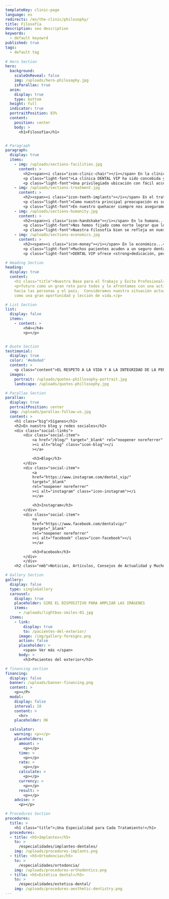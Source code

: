 ```yaml
---
templateKey: clinic-page
language: es
redirects: /en/the-clinic/philosophy/
title: Filosofía
description: seo description
keywords:
  - default keyowrd
published: true
tags:
  - default tag
  
# Hero Section 
hero:
  background:
    scaleOnReveal: false
    img: /uploads/hero-philosophy.jpg
    isParallax: true
  anim:
    display: true
    type: bottom
  height: full
  indicator: true
  portraitPosition: 83%
  content:
    position: center
    body: >
      <h1>Filosofía</h1>


# Paragraph
paragraph:
  display: true
  items:
    - img: /uploads/sections-facilities.jpg
      content: >
        <h2><span><i class="icon-clinic-chair"></i></span> En la clínica...</h2>
        <p class="light-font">La clínica DENTAL VIP ha sido concebida y diseñada para que el paciente se sienta inmerso en un ambiente acogedor y disfrute de <strong>un clima relajado, tranquilo y de máximo confort,</strong> desde el mismo momento en que es recibido y a lo largo de toda su visita. <strong>Contamos con unas modernas y cómodas instalaciones, la mejor tecnología de vanguardia, los equipos más avanzados y un reconocido grupo de Odontólogos Especialistas de alto nivel.</strong> Esto nos permite ofrecer un nuevo concepto en Odontología: <em>moderna, integral y especializada</em>.</p>
        <p class="light-font">Una privilegiada ubicación con fácil acceso, la disponibilidad de estacionamiento estructural en el propio inmueble y la presencia permanente de un numeroso personal de seguridad privada conforman también parte esencial de nuestra concepción de servicio, de nuestra intención por hacer de su experiencia global algo positivo y de nuestro gran empeño por <strong>lograr que su calendario de visitas sea lo más cómodo, expedito y seguro posible.</strong></p>
    - img: /uploads/sections-treatment.jpg
      content: >
        <h2><span><i class="icon-teeth-implants"></i></span> En el tratamiento...</h2>
        <p class="light-font">Como nuestra principal preocupación es su salud, en DENTAL VIP <strong>trabajamos con los materiales e instrumentos de mayor calidad.</strong> Garantizamos ética en los servicios y óptimos resultados en la resolución de casos clínicos de alta complejidad. Para ello, nos valemos de <strong>competencia profesional, compromiso, flexibilidad y capacidad de innovación.</strong> Además, somos un equipo multidisciplinario que se mantiene en constante evolución, entrenándonos día a día en las nuevas técnicas y procedimientos que nos permitan mejorar aún más los resultados estéticos y funcionales de todos nuestros tratamientos.</p>
        <p class="light-font">En nuestro quehacer siempre nos aseguramos de proporcionar <strong>un servicio Médico-Odontológico completamente personalizado y ajustado a sus necesidades.</strong> Nuestro coordinador clínico hará que los Especialistas trabajen en equipo, poniendo a su disposición <strong>experiencia, conocimiento científico y los más recientes avances en el campo de la salud oral.</strong></p>
    - img: /uploads/sections-humanity.jpg
      content: >
        <h2><span><i class="icon-handshake"></i></span> En lo humano...</h2>
        <p class="light-font">Nos hemos fijado como norte lograr que los pacientes reciban la mejor atención, por ello ofrecemos siempre <strong>un trato personal, amable, sincero y muy profesional por parte de todo el equipo humano que labora en la institución.</strong> Transparencia, honestidad, tolerancia y equidad en la colaboración constituyen nuestra base para el éxito, la armonía y la satisfacción en el trabajo. Aunque los resultados del tratamiento sean siempre su principal motivación, intentaremos ir más allá para superar expectativas, lograr su entera aprobación y <strong>consolidarnos como centro de referencia para amigos y familiares cercanos.</strong></p>
        <p class="light-font">Nuestra Filosofía bien se refleja en nuestro gran esfuerzo por <strong>conseguir una buena comunicación entre el Odontólogo y el Paciente.</strong> Para nosotros es fundamental que Usted logre comprender y razonar cuál es su problema dental, cuáles fueron sus causas y cuáles son sus consecuencias y alternativas terapéuticas, para que juntos logremos darle solución y podamos además prevenir su recurrencia. Claro debe quedar que <strong>la prevención es la piedra angular de toda estrategia en salud.</strong></p>
    - img: /uploads/sections-economics.jpg
      content: >
        <h2><span><i class="icon-money"></i></span> En lo económico...</h2>
        <p class="light-font">Muchos pacientes acuden a un seguro dental, a una franquicia o a una clínica popular por el precio que ofrecen, pero generalmente la atención es muy básica, masiva, poco especializada y ofrecida por odontólogos itinerantes que apenas se inician en la profesión. <strong>Cuando de atención privada se trate, desconfíe siempre de las consultas gratis, ofertas 2x1 y honorarios excesivamente bajos, ya que suelen encubrir un gran deterioro de la calidad asistencial</strong> que puede poner en riesgo su salud y hacerle presa fácil de la mala praxis profesional. Trabajar muy rápido, atender muchos pacientes, delegar funciones y escatimar al máximo en formación académica, infraestructura, tecnología, bioseguridad y gastos de material clínico; es filosofía común en aquellos que ofertan odontología barata. </p>
        <p class="light-font">DENTAL VIP ofrece <strong>dedicación, personalización, excelencia y exclusividad,</strong> combinando lo mejor de la Odontología Integral Especializada con la tecnología más actual y relevante, todo ello <strong>a precios justos y verdaderamente favorables,</strong> con seguridad por debajo de los de nuestra competencia directa. </p>

# Heading Section
heading:
  display: true
  content:
    <h1 class="title">Nuestra Base para el Trabajo y Éxito Profesional</h1>
    <p>futuro como un gran reto para todos y lo afrontamos con una actitud altamente positiva
    hacia las personas y el país.  Consideramos nuestra situación actual y sus matices
    como una gran oportunidad y lección de vida.</p>

# List Section
list:
  display: false
  items:
    - content: >
        <h4></h4>
        <p></p>


# Quote Section
testimonial:
  display: true
  color: '#ededed'
  content: >
    <p class="content">EL RESPETO A LA VIDA Y A LA INTEGRIDAD DE LA PERSONA HUMANA, EL FOMENTO Y LA PRESERVACIÓN DE LA SALUD, COMO COMPONENTE DEL DESARROLLO Y BIENESTAR SOCIAL, Y SU PROYECCIÓN EFECTIVA A LA COMUNIDAD; CONSTITUYEN EN TODAS LAS CIRCUNSTANCIAS EL DEBER PRIMORDIAL DEL ODONTÓLOGO".</p>
  images:
    portrait: /uploads/quotes-phillosophy-portrait.jpg
    landscape: /uploads/quotes-phillosophy.jpg

# Parallax Section
parallax:
  display: true
  portraitPosition: center
  img: /uploads/parallax-follow-us.jpg
  content: >
    <h1 class="big">Síganos</h1>
    <h2>En nuestro blog y redes sociales</h2>
    <div class="social-links">
        <div class="social-item">
            <a href="/blog/" target="_blank" rel="noopener noreferrer"
            ><i alt="blog" class="icon-blog"></i
            ></a>

            <h3>Blog</h3>
        </div>
        <div class="social-item">
            <a
            href="https://www.instagram.com/dental_vip/"
            target="_blank"
            rel="noopener noreferrer"
            ><i alt="instagram" class="icon-instagram"></i
            ></a>

            <h3>Instagram</h3>
        </div>
        <div class="social-item">
            <a
            href="https://www.facebook.com/dentalvip/"
            target="_blank"
            rel="noopener noreferrer"
            ><i alt="facebook" class="icon-facebook"></i
            ></a>

            <h3>Facebook</h3>
        </div>
        </div>
    <h2 class="nmb">Noticias, Artículos, Consejos de Actualidad y Mucho Más...</h2>

# Gallery Section
gallery:
  display: false
  type: singleGallery
  carousel:
    display: true
    placeholder: GIRE EL DISPOSITIVO PARA AMPLIAR LAS IMÁGENES
    items:
      - /uploads/lightbox-smiles-01.jpg
  items:
    - link:
        display: true
        to: /pacientes-del-exterior/
      image: /img/gallery-foreigns.png
      action: false
      placeholder: >
        <span> Ver más </span>
      body: >
        <h3>Pacientes del exterior</h3>

# financing section
financing:
  display: false
  banner: /uploads/banner-financing.png
  content: >
    <p></P>
  modal:
    display: false
    interval: 10
    content: >
      <hr>
    placeholder: OK

  calculator:
    warning: <p></p>
    placeholders:
      amount: >
        <p></p>
      time: >
        <p></p>
      rate: >
        <p></p>
      calculate: >
        <p></p>
      currency: >
        <p></p>
      result: >
        <p></p>
    advise: >
      <p></p>

# Procedures Section
procedures:
  title: >
    <h1 class="title">¡Una Especialidad para Cada Tratamiento!</h1>
  procedures:
  - title: <h5>Implantes</h5>
    to: >
      /especialidades/implantes-dentales/
    img: /uploads/procedures-implants.png
  - title: <h5>Ortodoncia</h5>
    to: >
      /especialidades/ortodoncia/
    img: /uploads/procedures-orthodontics.png
  - title: <h5>Estética dental</h5>
    to: >
      /especialidades/estetica-dental/
    img: /uploads/procedures-aesthetic-dentistry.png
---
```

